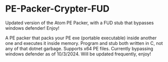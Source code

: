 # PE-Packer-Crypter-FUD
Updated version of the Atom PE Packer, with a FUD stub that bypasses windows defender! Enjoy!

A PE packer that packs your PE exe (portable executable) inside another one and executes it inside memory. Program and stub both written in C, not any of that dotnet garbage. Supports x64 PE files. Currently bypassing windows defender as of 10/3/2024. Will be updated frequently, enjoy!
